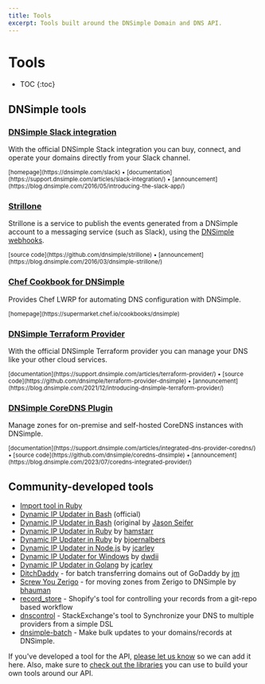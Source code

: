 ```yaml
---
title: Tools
excerpt: Tools built around the DNSimple Domain and DNS API.
---
```


# Tools

* TOC
{:toc}


## DNSimple tools

### [DNSimple Slack integration](https://dnsimple.com/slack)

With the official DNSimple Stack integration you can buy, connect, and operate your domains directly from your Slack channel.

<small>
[homepage](https://dnsimple.com/slack) &bull;
[documentation](https://support.dnsimple.com/articles/slack-integration/) &bull;
[announcement](https://blog.dnsimple.com/2016/05/introducing-the-slack-app/)
</small>

### [Strillone](https://github.com/dnsimple/strillone)

Strillone is a service to publish the events generated from a DNSimple account to a messaging service (such as Slack), using the [DNSimple webhooks](https://dnsimple.com/webhooks).

<small>
[source code](https://github.com/dnsimple/strillone) &bull;
[announcement](https://blog.dnsimple.com/2016/03/dnsimple-strillone/)
</small>

### [Chef Cookbook for DNSimple](https://supermarket.chef.io/cookbooks/dnsimple)

Provides Chef LWRP for automating DNS configuration with DNSimple.

<small>
[homepage](https://supermarket.chef.io/cookbooks/dnsimple)
</small>

### [DNSimple Terraform Provider](https://support.dnsimple.com/articles/terraform-provider/)

With the official DNSimple Terraform provider you can manage your DNS like your other cloud services.

<small>
[documentation](https://support.dnsimple.com/articles/terraform-provider/) &bull;
[source code](https://github.com/dnsimple/terraform-provider-dnsimple) &bull;
[announcement](https://blog.dnsimple.com/2021/12/introducing-dnsimple-terraform-provider/)
</small>

### [DNSimple CoreDNS Plugin](https://support.dnsimple.com/articles/integrated-dns-provider-coredns/)

Manage zones for on-premise and self-hosted CoreDNS instances with DNSimple.

<small>
[documentation](https://support.dnsimple.com/articles/integrated-dns-provider-coredns/) &bull;
[source code](https://github.com/dnsimple/coredns-dnsimple) &bull;
[announcement](https://blog.dnsimple.com/2023/07/coredns-integrated-provider/)
</small>


## Community-developed tools

- [Import tool in Ruby](https://github.com/aetrion/dnsimple-importer)
- [Dynamic IP Updater in Bash](/ddns) (official)
- [Dynamic IP Updater in Bash](http://jasonseifer.com/2011/04/04/auto-update-ip-dnsimple) (original by [Jason Seifer](http://jasonseifer.com)
- [Dynamic IP Updater in Ruby](https://github.com/hamstarr/dyn-dnsimple) by [hamstarr](https://github.com/hamstarr)
- [Dynamic IP Updater in Ruby](https://github.com/bjoernalbers/dynsimple) by [bjoernalbers](https://github.com/bjoernalbers)
- [Dynamic IP Updater in Node.js](https://github.com/jcarley/node-dns) by [jcarley](https://github.com/jcarley)
- [Dynamic IP Updater for Windows](https://github.com/dwdii/DNScymbal) by [dwdii](https://github.com/dwdii)
- [Dynamic IP Updater in Golang](https://github.com/jcarley/go-dns) by [jcarley](https://github.com/jcarley)
- [DitchDaddy](https://github.com/jm/ditchdaddy) - for batch transferring domains out of GoDaddy by [jm](https://github.com/jm)
- [Screw You Zerigo](https://gist.github.com/bhauman/8225787) - for moving zones from Zerigo to DNSimple by [bhauman](https://gist.github.com/bhauman)
- [record_store](https://github.com/Shopify/record_store) - Shopify's tool for controlling your records from a git-repo based workflow
- [dnscontrol](https://github.com/StackExchange/dnscontrol) - StackExchange's tool to Synchronize your DNS to multiple providers from a simple DSL
- [dnsimple-batch](https://github.com/widepath/dnsimple-batch) - Make bulk updates to your domains/records at DNSimple.


If you've developed a tool for the API, [please let us know](https://dnsimple.com/contact) so we can add it here.
Also, make sure to [check out the libraries](https://developer.dnsimple.com/libraries) you can use to build your own tools around our API.

